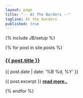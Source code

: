```yaml
---
layout: page
title: "-- At The Borders --"
tagline: At the borders
published: true
---
```


{% include JB/setup %}


{% for post in site.posts %}
  <h3><a href="{{ post.url }}">{{ post.title }}</a></h3>
  <p class="author">
    <span class="date">{{ post.date | date: '%B %d, %Y' }}</span>
  </p>
  <div class="content">
    <p>{{ post.excerpt }}
    <a href="{{ post.url }}"><b>read more..</b></a></p>
  </div>
{% endfor %}